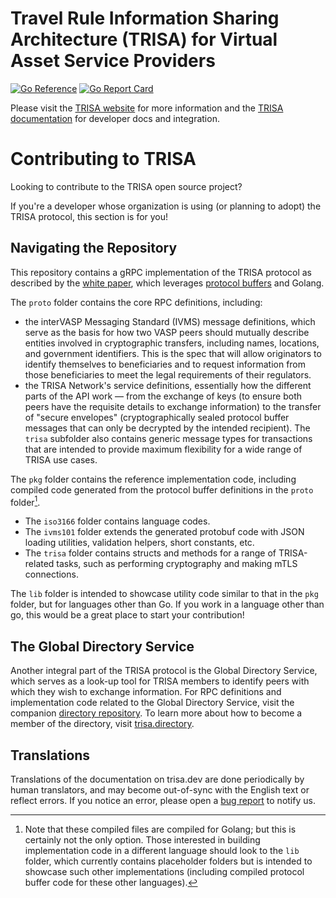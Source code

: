 
# Travel Rule Information Sharing Architecture (TRISA) for Virtual Asset Service Providers

[![Go Reference](https://pkg.go.dev/badge/github.com/trisacrypto/trisa/pkg.svg)](https://pkg.go.dev/github.com/trisacrypto/trisa/pkg)
[![Go Report Card](https://goreportcard.com/badge/github.com/trisacrypto/trisa)](https://goreportcard.com/report/github.com/trisacrypto/trisa)

Please visit the [TRISA website](https://trisa.io) for more information and the [TRISA documentation](https://testnet.directory) for developer docs and integration.

# Contributing to TRISA

Looking to contribute to the TRISA open source project?

If you're a developer whose organization is using (or planning to adopt) the TRISA protocol, this section is for you!

## Navigating the Repository

This repository contains a gRPC implementation of the TRISA protocol as described by the [white paper](https://trisa.io/trisa-whitepaper/), which leverages [protocol buffers](https://grpc.io/) and Golang.

The `proto` folder contains the core RPC definitions, including:
 - the interVASP Messaging Standard (IVMS) message definitions, which serve as the basis for how two VASP peers should mutually describe entities involved in cryptographic transfers, including names, locations, and government identifiers. This is the spec that will allow originators to identify themselves to beneficiaries and to request information from those beneficiaries to meet the legal requirements of their regulators.
 - the TRISA Network's service definitions, essentially how the different parts of the API work &mdash; from the exchange of keys (to ensure both peers have the requisite details to exchange information) to the transfer of "secure envelopes" (cryptographically sealed protocol buffer messages that can only be decrypted by the intended recipient). The `trisa` subfolder also contains generic message types for transactions that are intended to provide maximum flexibility for a wide range of TRISA use cases.

The `pkg` folder contains the reference implementation code, including compiled code generated from the protocol buffer definitions in the `proto` folder[^1].
 - The `iso3166` folder contains language codes.
 - The `ivms101` folder extends the generated protobuf code with JSON loading utilities, validation helpers, short constants, etc.
 - The `trisa` folder contains structs and methods for a range of TRISA-related tasks, such as performing cryptography and making mTLS connections.

 The `lib` folder is intended to showcase utility code similar to that in the `pkg` folder, but for languages other than Go. If you work in a language other than go, this would be a great place to start your contribution!

[^1]: Note that these compiled files are compiled for Golang; but this is certainly not the only option. Those interested in building implementation code in a different language should look to the `lib` folder, which currently contains placeholder folders but is intended to showcase such other implementations (including compiled protocol buffer code for these other languages).

## The Global Directory Service

Another integral part of the TRISA protocol is the Global Directory Service, which serves as a look-up tool for TRISA members to identify peers with which they wish to exchange information. For RPC definitions and implementation code related to the Global Directory Service, visit the companion [directory repository](https://github.com/trisacrypto/directory). To learn more about how to become a member of the directory, visit [trisa.directory](https://trisa.directory/).

## Translations

Translations of the documentation on trisa.dev are done periodically by human translators, and may become out-of-sync with the English text or reflect errors. If you notice an error, please open a [bug report](https://github.com/trisacrypto/trisa/issues/new) to notify us.
